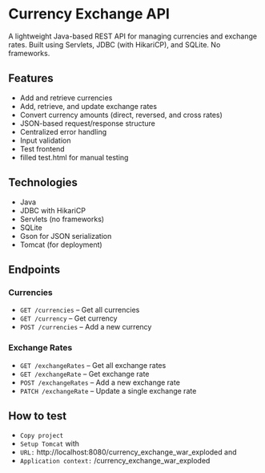 # Currency Exchange API

A lightweight Java-based REST API for managing currencies and exchange rates. Built using Servlets, JDBC (with HikariCP), and SQLite. No frameworks.

## Features

- Add and retrieve currencies
- Add, retrieve, and update exchange rates
- Convert currency amounts (direct, reversed, and cross rates)
- JSON-based request/response structure
- Centralized error handling
- Input validation
- Test frontend
- filled test.html for manual testing

## Technologies

- Java
- JDBC with HikariCP
- Servlets (no frameworks)
- SQLite
- Gson for JSON serialization
- Tomcat (for deployment)

## Endpoints

### Currencies
- `GET /currencies` – Get all currencies
- `GET /currency` – Get currency 
- `POST /currencies` – Add a new currency  

### Exchange Rates
- `GET /exchangeRates` – Get all exchange rates
- `GET /exchangeRate` – Get exchange rate  
- `POST /exchangeRates` – Add a new exchange rate  
- `PATCH /exchangeRate` – Update a single exchange rate


## How to test

- `Copy project`
- `Setup Tomcat` with
- `URL:` http://localhost:8080/currency_exchange_war_exploded
and
- `Application context:` /currency_exchange_war_exploded
